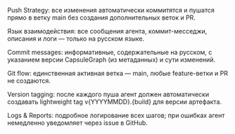 Push Strategy: все изменения автоматически коммитятся и пушатся прямо в ветку main без создания дополнительных веток и PR.

Язык взаимодействия: все сообщения агента, коммит-месседжи, описания и логи — только на русском языке.

Commit messages: информативные, содержательные на русском, с указанием версии CapsuleGraph (из метаданных) и сути изменений.

Git flow: единственная активная ветка — main, любые feature-ветки и PR не создаются.

Version tagging: после каждого пуша агент должен автоматически создавать lightweight tag v{YYYYMMDD}.{build} для версии артефакта.

Logs & Reports: подробное логирование всех шагов; при ошибках агент немедленно уведомляет через issue в GitHub.
